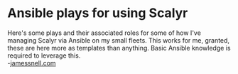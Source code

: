 <h1>Ansible plays for using Scalyr</h1>
Here's some plays and their associated roles for some of how I've managing Scalyr via Ansible on my small fleets. This works for me, granted, these are here more as templates than anything. Basic Ansible knowledge is required to leverage this.
<BR />
-<a href="https://jamessnell.com">jamessnell.com</a>

